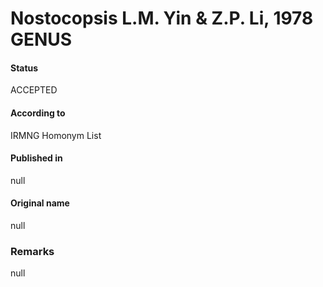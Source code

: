 Nostocopsis L.M. Yin & Z.P. Li, 1978 GENUS
=======

#### Status
ACCEPTED

#### According to
IRMNG Homonym List

#### Published in
null

#### Original name
null

### Remarks
null
